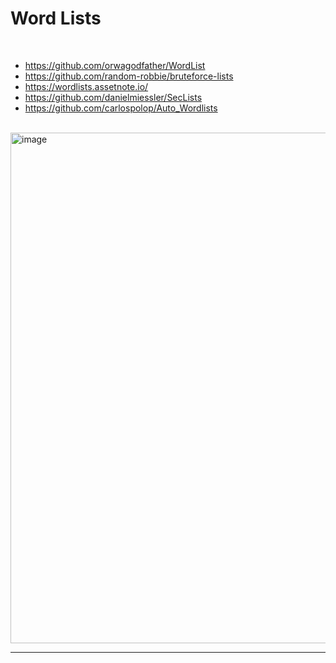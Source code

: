 # Word Lists

</br>

- https://github.com/orwagodfather/WordList
- https://github.com/random-robbie/bruteforce-lists
- https://wordlists.assetnote.io/
- https://github.com/danielmiessler/SecLists
- https://github.com/carlospolop/Auto_Wordlists


<br>

<img width="817" alt="image" src="https://github.com/Aftab700/VAPT/assets/79740895/c948810b-2ffe-45de-a628-c3b005e94e3f">





-----------------------

